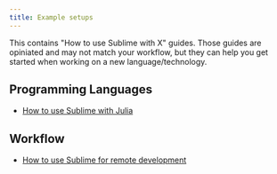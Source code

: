 ```yaml
---
title: Example setups
---
```


This contains "How to use Sublime with X" guides.
Those guides are opiniated and may not match your workflow,
but they can help you get started
when working on a new language/technology.

## Programming Languages

- [How to use Sublime with Julia](./julia.md)

## Workflow

- [How to use Sublime for remote development](./remote_dev.md)
